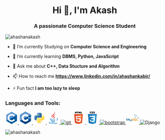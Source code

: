 <h1 align="center">Hi 👋, I'm Akash</h1>
<h3 align="center">A passionate Computer Science Student</h3>

<p align="left"> <img src="https://komarev.com/ghpvc/?username=ahashanakash&label=Profile%20views&color=0e75b6&style=flat" alt="ahashanakash" /> </p>

- 📖 I’m currently Studying on **Computer Science and Engineering**

- 🌱 I’m currently learning **DBMS, Python, JavaScript**

- 💬 Ask me about **C++, Data Stucture and Algorithm**

- 📫 How to reach me **https://www.linkedin.com/in/ahashankabir/**

- ⚡ Fun fact **I am too lazy to sleep**

<h3 align="left">Languages and Tools:</h3>
<p align="left"> 
  <a href="https://www.cprogramming.com/" target="_blank" rel="noreferrer"> 
    <img src="https://raw.githubusercontent.com/devicons/devicon/master/icons/c/c-original.svg" alt="c" width="40" height="40"/> 
  </a> 
  <a href="https://www.w3schools.com/cpp/" target="_blank" rel="noreferrer"> 
    <img src="https://raw.githubusercontent.com/devicons/devicon/master/icons/cplusplus/cplusplus-original.svg" alt="cplusplus" width="40" height="40"/> 
  </a> 
  <a href="https://www.python.org/" target="_blank" rel="noreferrer"> 
    <img src="https://raw.githubusercontent.com/devicons/devicon/master/icons/python/python-original.svg" alt="python" width="40" height="40"/> 
  </a>
  <a href="https://www.java.com" target="_blank" rel="noreferrer"> 
    <img src="https://raw.githubusercontent.com/devicons/devicon/master/icons/java/java-original.svg" alt="java" width="40" height="40"/> 
  </a>
  <a href="https://git-scm.com/" target="_blank" rel="noreferrer"> 
    <img src="https://www.vectorlogo.zone/logos/git-scm/git-scm-icon.svg" alt="git" width="40" height="40"/> 
  </a> 
  <a href="https://www.w3.org/html/" target="_blank" rel="noreferrer"> 
    <img src="https://raw.githubusercontent.com/devicons/devicon/master/icons/html5/html5-original-wordmark.svg" alt="html5" width="40" height="40"/> 
  </a>
  <a href="https://www.w3.org/Style/CSS/" target="_blank" rel="noreferrer"> 
    <img src="https://raw.githubusercontent.com/devicons/devicon/master/icons/css3/css3-original-wordmark.svg" alt="css3" width="40" height="40"/> 
</a>
  <a href="https://getbootstrap.com/" target="_blank" rel="noreferrer"> 
    <img src="https://upload.wikimedia.org/wikipedia/commons/b/b2/Bootstrap_logo.svg" alt="bootstrap" width="40" height="40"/> 
  </a>
  <a href="https://www.mysql.com/" target="_blank" rel="noreferrer"> 
    <img src="https://raw.githubusercontent.com/devicons/devicon/master/icons/mysql/mysql-original-wordmark.svg" alt="mysql" width="40" height="40"/> 
  </a>
  <a><img src="https://www.djangoproject.com/" alt="Django" width="40" height="40"/</a>
   
</p>


<p><img align="left" src="https://github-readme-stats.vercel.app/api/top-langs?username=ahashanakash&show_icons=true&locale=en&layout=compact" alt="ahashanakash" /></p>


